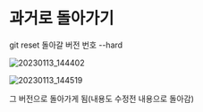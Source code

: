 # 과거로 돌아가기 

git reset 돌아갈 버전 번호 --hard

![20230113_144402](https://user-images.githubusercontent.com/122002745/212246133-eb4e29ce-ace0-4309-925a-4ec202afad57.png)


![20230113_144519](https://user-images.githubusercontent.com/122002745/212246270-87987c2b-4c09-4482-8173-b36a1826e8d3.png)




그 버전으로 돌아가게 됨(내용도 수정전 내용으로 돌아감)
